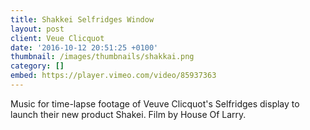 ```yaml
---
title: Shakkei Selfridges Window
layout: post
client: Veue Clicquot
date: '2016-10-12 20:51:25 +0100'
thumbnail: /images/thumbnails/shakkai.png
category: []
embed: https://player.vimeo.com/video/85937363
---
```


Music for time-lapse footage of Veuve Clicquot's Selfridges display to launch their new product Shakei. Film by House Of Larry.
